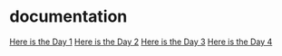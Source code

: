 # documentation
[Here is the Day 1](https://github.com/Qiratsumra/documentation/blob/main/Day1.pdf)
[Here is the Day 2](https://github.com/Qiratsumra/documentation/blob/main/Day2.png)
[Here is the Day 3](https://github.com/Qiratsumra/documentation/blob/main/DAY%203.pdf)
[Here is the Day 4](https://github.com/Qiratsumra/documentation/blob/main/DAY%204.pdf)
